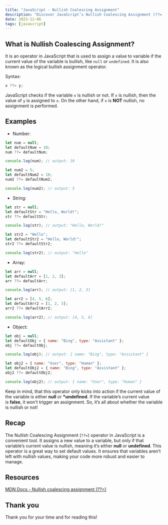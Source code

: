```yaml
---
title: "JavaScript - Nullish Coalescing Assignment"
description: "Discover JavaScript’s Nullish Coalescing Assignment (??=) operator. Learn its use in assigning default values and ensuring non-nullish variables."
date: 2023-12-06
tags: [javascript]
---
```


## What is Nullish Coalescing Assignment?

It is an operator in JavaScript that is used to assign a value to variable if the current value of the variable is bullish, like `null` or `undefined`. It is also known as the logical bullish assignment operator.

Syntax:

```js
x ??= y;
```

JavaScript checks if the variable `x` is nullish or not. If `x` is nullish, then the value of `y` is assigned to `x`. On the other hand, if `x` is **NOT** nullish, no assignment is performed.

## Examples

- Number:

```js
let num = null;
let defaultNum = 10;
num ??= defaultNum;

console.log(num); // output: 10

let num2 = 5;
let defaultNum2 = 10;
num2 ??= defaultNum2;

console.log(num2); // output: 5
```

- String:

```js
let str = null;
let defaultStr = "Hello, World!";
str ??= defaultStr;

console.log(str); // output: "Hello, World!"

let str2 = "Hello";
let defaultStr2 = "Hello, World!";
str2 ??= defaultStr2;

console.log(str2); // output: "Hello"
```

- Array:

```js
let arr = null;
let defaultArr = [1, 2, 3];
arr ??= defaultArr;

console.log(arr); // output: [1, 2, 3]

let arr2 = [4, 5, 6];
let defaultArr2 = [1, 2, 3];
arr2 ??= defaultArr2;

console.log(arr2); // output: [4, 5, 6]
```

- Object:

```js
let obj = null;
let defaultObj = { name: "Bing", type: "Assistant" };
obj ??= defaultObj;

console.log(obj); // output: { name: "Bing", type: "Assistant" }

let obj2 = { name: "User", type: "Human" };
let defaultObj2 = { name: "Bing", type: "Assistant" };
obj2 ??= defaultObj2;

console.log(obj2); // output: { name: "User", type: "Human" }
```

Keep in mind, that this operator only kicks into action if the current value of the variable is either **null** or **\*undefined**. If the variable’s current value is **false**, it won’t trigger an assignment. So, it’s all about whether the variable is nullish or not!

## Recap

The Nullish Coalescing Assignment (`??=`) operator in JavaScript is a convenient tool. It assigns a new value to a variable, but only if that variable’s current value is nullish, meaning it’s either **null** or **undefined**. This operator is a great way to set default values. It ensures that variables aren’t left with nullish values, making your code more robust and easier to manage.

## Resources

[MDN Docs - Nullish coalescing assignment (??=)](https://developer.mozilla.org/en-US/docs/Web/JavaScript/Reference/Operators/Nullish_coalescing_assignment)

## Thank you

Thank you for your time and for reading this!

